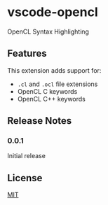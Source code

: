 # vscode-opencl

OpenCL Syntax Highlighting

## Features

This extension adds support for:

* `.cl` and `.ocl` file extensions
* OpenCL C keywords
* OpenCL C++ keywords

## Release Notes

### 0.0.1

Initial release

## License

[MIT](https://raw.githubusercontent.com/Galarius/vscode-opencl/master/LICENSE.txt)